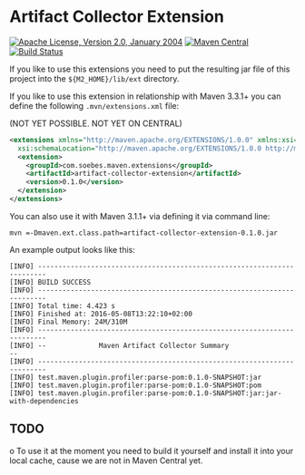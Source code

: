 # Artifact Collector Extension

[![Apache License, Version 2.0, January 2004](https://img.shields.io/github/license/khmarbaise/artifact-collector-extension.svg?label=License)](http://www.apache.org/licenses/)
[![Maven Central](https://img.shields.io/maven-central/v/com.soebes.extensions/artifact-collector-extension.svg?label=Maven%20Central)](http://search.maven.org/#search%7Cga%7C1%7Cartifact-collector-extension)
[![Build Status](https://travis-ci.org/khmarbaise/artifact-collector-extension.svg?branch=master)](https://travis-ci.org/khmarbaise/artifact-collector-extension)

If you like to use this extensions you need to put the resulting jar
file of this project into the `${M2_HOME}/lib/ext` directory.

If you like to use this extension in relationship with Maven 3.3.1+ you
can define the following `.mvn/extensions.xml` file:

(NOT YET POSSIBLE. NOT YET ON CENTRAL)
``` xml
<extensions xmlns="http://maven.apache.org/EXTENSIONS/1.0.0" xmlns:xsi="http://www.w3.org/2001/XMLSchema-instance"
  xsi:schemaLocation="http://maven.apache.org/EXTENSIONS/1.0.0 http://maven.apache.org/xsd/core-extensions-1.0.0.xsd">
  <extension>
    <groupId>com.soebes.maven.extensions</groupId>
    <artifactId>artifact-collector-extension</artifactId>
    <version>0.1.0</version>
  </extension>
</extensions>
```

You can also use it with Maven 3.1.1+ via defining it via command line:

```
mvn =-Dmaven.ext.class.path=artifact-collector-extension-0.1.0.jar
```

An example output looks like this:

```
[INFO] ------------------------------------------------------------------------
[INFO] BUILD SUCCESS
[INFO] ------------------------------------------------------------------------
[INFO] Total time: 4.423 s
[INFO] Finished at: 2016-05-08T13:22:10+02:00
[INFO] Final Memory: 24M/310M
[INFO] ------------------------------------------------------------------------
[INFO] --             Maven Artifact Collector Summary                       --
[INFO] ------------------------------------------------------------------------
[INFO] test.maven.plugin.profiler:parse-pom:0.1.0-SNAPSHOT:jar
[INFO] test.maven.plugin.profiler:parse-pom:0.1.0-SNAPSHOT:pom
[INFO] test.maven.plugin.profiler:parse-pom:0.1.0-SNAPSHOT:jar:jar-with-dependencies
```

TODO
----
 o To use it at the moment you need to build it yourself and install it into 
   your local cache, cause we are not in Maven Central yet.

[1]: http://maven.apache.org/ref/3.0.3/maven-core/apidocs/org/apache/maven/eventspy/AbstractEventSpy.html
